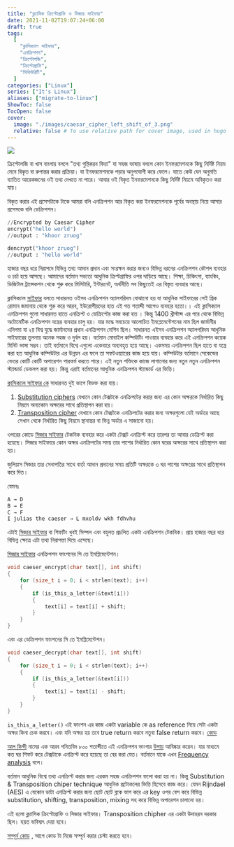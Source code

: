 ```yaml
---
title: "ক্ল্যাসিক ক্রিপ্টোগ্রাফি ও সিজার সাইফার"
date: 2021-11-02T19:07:24+06:00
draft: true
tags:
  [
    "ক্লাসিক্যাল সাইফার",
    "এনক্রিপশন",
    "ক্রিপ্টোলজি",
    "ক্রিপ্টোগ্রাফি",
    "সিকিউরিটি",
  ]
categories: ["Linux"]
series: ["It's Linux"]
aliases: ["migrate-to-linux"]
ShowToc: false
TocOpen: false
cover:
  image: "./images/caesar_cipher_left_shift_of_3.png"
  relative: false # To use relative path for cover image, used in hugo Page-bundles
---
```


![](../images/caesar_cipher_left_shift_of_3.png)

ক্রিপ্টোলজি বা খাস বাংলায় বললে "তথ্য গুপ্তিকরন বিদ্যা" যা সহজ ভাষায় বললে কোন ইনফরমেশনকে কিছু নির্দিষ্ট নিয়ম মেনে বিকৃত বা রুপান্তর করার প্রক্রিয়া। যা ইনফরমেশনকে পড়ার অনুপযোগী করে ফেলে। যাতে কেউ যেন অনুমতি ব্যাতিত আরেকজনের ওই তথ্য দেখতে না পারে। আবার ওই বিকৃত ইনফরমেশনকে কিছু নির্দিষ্ট নিয়মে অবিকৃতও করা যায়।

বিকৃত করার এই প্রসেসটাকে টাকে আমরা বলি এনক্রিপশন আর বিকৃত করা ইনফরমেশনকে পূর্বের অবস্থায় নিয়ে আসার প্রসেসকে বলি ডেক্রিপশন।

```python
//Encrypted by Caesar Cipher
encrypt("hello world")
//output : "khoor zruog"

dencrypt("khoor zruog")
//output : "hello world"
```

হাজার বছর ধরে নিরাপদে বিভিন্ন তথ্য আদান প্রদান এবং সংরক্ষন করার জন্যও বিভিন্ন ধরনের এনক্রিপশন কৌশল ব্যবহার ও চর্চা হয়ে আসছে। আমাদের বর্তমান সভ্যতা আধুনিক ক্রিপ্টগ্রাফির ওপর দাড়িয়ে আছে। শিক্ষা, চিকিৎসা, ব্যাংকিং, ডিজিটাল ট্রান্সেকশন থেকে শুরু করে মিলিটারি, ইন্টারনেট, অর্থনীতি সব কিছুতেই এর বিস্তৃত ব্যবহার আছে।

ক্লাসিক্যাল [সাইফার](https://en.wikipedia.org/wiki/Cipher) বলতে সাধারনত ওইসব এনক্রিপশন অ্যালগরিদম বোঝানো হয় যা আধুনিক সাইফারের সেই গ্রিক রোমান জমানায় থেকে শুরু করে আরব, ইউরোপীয়দের হাত এই গত শতাব্দী আগেও ব্যবহার হতো।। এই ক্লাসিক্যাল এনক্রিপশন গুলো সাধারনত হাতে এনক্রিপ্ট ও ডেক্রিপ্টের কাজ করা হত । কিন্তু 1400 খ্রীস্টাব্দ এর পরে থেকে বিভিন্ন অটোমেটিক এনক্রিপশন যন্ত্রের ব্যবহার চালু হয়। যার মদ্ধে সবচেয়ে আলোচিত ইমপ্লেমেন্টেশনের নাম ছিল জার্মানীর এনিগমা যা ২য় বিশ্ব যুদ্ধে জার্মানদের প্রধান এনক্রিপশন মেশিন ছিল। সাধারনত এইসব এনক্রিপশন অ্যালগরিদম আধুনিক সাইফারের তুলনায় অনেক সহজ ও দুর্বল হয়। বর্তমান মোবাইল কম্পিউটিং পাওয়ার ব্যবহার করে এই এনক্রিপশন কয়েক মিনিট ভাঙ্গা সম্ভব। তাই বর্তমানে বিশ্বে এগুলো একেবারে অব্যবহৃত হয়ে আছে। একসময় এনক্রিপশন ছিল হাতে বা যন্ত্রে করা হত আধুনিক কম্পিউটার এর উন্নয়ন এর ফলে তা সফটওয়্যারের কাজ হয়ে যায়। কম্পিউটার বর্তমানে সেকেন্ডের ভেতর কোটি কোটি অপারেশন পারফর্ম করতে পারে। এই নতুন শক্তিকে কাজে লাগানোর জন্য নতুন নতুন এনক্রিপশন স্ট্যান্ডার্ড ডেভলপ করা হয়। কিন্তু এরাই বর্তমানের আধুনিক এনক্রিপশন স্ট্যান্ডার্ড এর ভিত্তি।

[ক্লাসিক্যাল সাইফার কে](https://en.wikipedia.org/wiki/Classical_cipher#Types_of_classical_ciphers) সাধারনত দুই ভাগে বিভক্ত করা যায়।

1. [Substitution ciphers](https://en.wikipedia.org/wiki/Classical_cipher#Substitution_ciphers) যেখানে কোন টেক্সটকে এনক্রিপটের করার জন্য এর কোন
   অক্ষরকে নির্ধারিত কিছু নিয়মে অন্যকোন অক্ষরের সাথে প্রতিস্থাপন করা হয়।
2. [Transposition cipher](https://en.wikipedia.org/wiki/Classical_cipher#Transposition_ciphers) যেখানে কোন টেক্সটকে এনক্রিপটের করার জন্য অক্ষরগুলো যেই অর্ডারে আছে সেখান থেকে নির্ধারিত কিছু নিয়মে স্থানান্তর বা ভিন্ন অর্ডার এ সাজানো হয়।

ওপরের কোডে [সিজার সাইফার](https://en.wikipedia.org/wiki/Caesar_cipher) টেকনিক ব্যবহার করে একটা টেক্সট এনক্রিপ্ট করে তারপর তা আবার ডেক্রিপ্ট করা হয়েছে। সিজার সাইফারে কোন অক্ষর এনক্রিপটের সময় তার পাশের নির্ধারিত কোন ঘরের অক্ষরের সাথে প্রতিস্থাপন করা হয়।

জুলিয়াস সিজার তার সেনাপতির সাথে বার্তা আদান প্রদানের সময় প্রতিটি অক্ষরকে ৩ ঘর পাশের অক্ষরের সাথে প্রতিস্থাপন করে দিত।

যেমনঃ

```tex
A → D
B → E
C → F
I julias the caeser → L mxoldv wkh fdhvhu
```

এটাই [সিজার সাইফার](https://en.wikipedia.org/wiki/Caesar_cipher) বা শিফটিং খুবই সিম্পল এবং বহুলত প্রচলিত একটা এনক্রিপশন টেকনিক। প্রায় হাজার বছর ধরে বিভিন্ন ক্ষেত্রে এটা তথ্য নিরাপত্তা দিয়ে এসেছে।

[সিজার সাইফার](https://en.wikipedia.org/wiki/Caesar_cipher) এনক্রিপশন ফাংশনের সি তে ইমপ্লিমেন্টেশন।

```c
void caeser_encrypt(char text[], int shift)
{
    for (size_t i = 0; i < strlen(text); i++)
    {
        if (is_this_a_letter(&text[i]))
        {
            text[i] = text[i] + shift;
        }
    }
}

```

এবং এর ডেক্রিপশন ফাংশনের সি তে ইমপ্লিমেন্টেশন।

```c
void caeser_decrypt(char text[], int shift)
{
    for (size_t i = 0; i < strlen(text); i++)
    {
        if (is_this_a_letter(&text[i]))
        {
            text[i] = text[i] - shift;
        }
    }
}
```

`is_this_a_letter()` এই ফাংশন এর কাজ একটা variable কে as reference নিয়ে সেটা একটা অক্ষর কিনা চেক করবে। এবং যদি অক্ষর হয় তবে true return করবে নতুবা false return করবে। [কোড](https://gist.github.com/JonyBepary/8d392980d9ef92476bfdf757d1f18156)

[আল কিন্দী](https://en.wikipedia.org/wiki/Al-Kindi) নামের এক আরব গনিতবিদ ৮০০ শতাব্দীতে এই এনক্রিপশন ভাংগার [উপায়](https://en.wikipedia.org/wiki/Al-Kindi#Cryptography) আবিষ্কার করেন। যার মাধ্যমে কত ঘর শিফট করে টেক্সটাকে এনক্রিপ্ট করে হয়েছে তা বের করা যেত। বর্তমানে যাকে এখন [Frequency analysis](https://en.wikipedia.org/wiki/Frequency_analysis) বলে।

বর্তমান আধুনিক বিশ্বে তথ্য এনক্রিপ্ট করার জন্য এরকম সহজ এনক্রিপশন ফলো করা হয় না। কিন্তু Substitution & Transposition chiper technique আধুনিক প্রটোকলের ভিত্তি হিসেবে কাজ করে। যেমন Rijndael (AES) এ যেকোন ডাটা এনক্রিপ্ট করার জন্য ছোট ছোট ব্লকে ভাগ করে এর key ওপর বেস করে বিভিন্ন substitution, shifting, transposition, mixing সহ করে বিভিন্ন অপারেশন চালানো হয়।

এই হলো ক্ল্যাসিক ক্রিপ্টোগ্রাফি ও সিজার সাইফার। Transposition chipher এর একটা উদাহরন দরকার ছিল। হয়ত ভবিষ্যৎ দেয়া হবে।

[সম্পূর্ন কোড](https://github.com/JonyBepary/Mcod/blob/main/C/caeser_chipher.c) , আগে কোড টা নিজে সম্পূর্ন করার চেস্টা করতে হবে।
